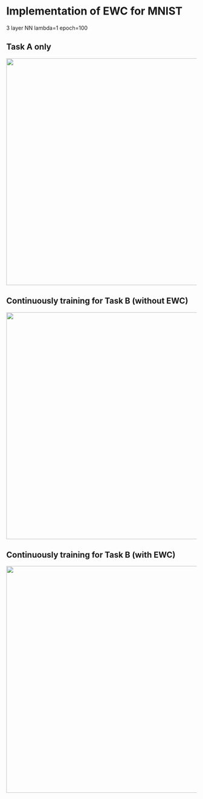 Implementation of EWC for MNIST
===

3 layer NN
lambda=1 epoch=100


Task A only
---
<img src="https://github.com/okdshin/EWC/blob/master/example_result/train_task_a.png?raw=true" width="600">

Continuously training for Task B (without EWC)
---
<img src="https://github.com/okdshin/EWC/blob/master/example_result/train_task_ab.png?raw=true" width="600">

Continuously training for Task B (with EWC)
---
<img src="https://github.com/okdshin/EWC/blob/master/example_result/train_task_ab_with_ewc.png?raw=true" width="600">
